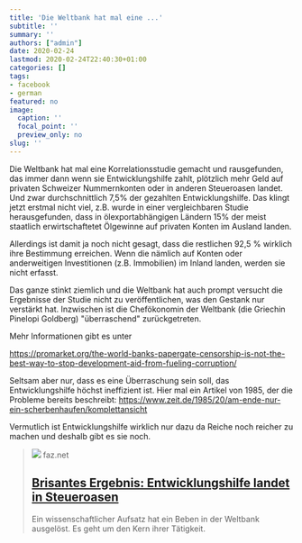 ```yaml
---
title: 'Die Weltbank hat mal eine ...'
subtitle: ''
summary: ''
authors: ["admin"]
date: 2020-02-24
lastmod: 2020-02-24T22:40:30+01:00
categories: []
tags:
- facebook
- german
featured: no
image:
  caption: ''
  focal_point: ''
  preview_only: no
slug: ''
---
```

Die Weltbank hat mal eine Korrelationsstudie gemacht und rausgefunden, das immer dann wenn sie Entwicklungshilfe zahlt, plötzlich mehr Geld auf privaten Schweizer Nummernkonten oder in anderen Steueroasen landet. Und zwar durchschnittlich 7,5% der gezahlten Entwicklungshilfe. Das klingt jetzt erstmal nicht viel, z.B. wurde in einer vergleichbaren Studie herausgefunden, dass in ölexportabhängigen Ländern 15% der meist staatlich erwirtschaftetet Ölgewinne auf privaten Konten im Ausland landen. 

Allerdings ist damit ja noch nicht gesagt, dass die restlichen 92,5 % wirklich ihre Bestimmung erreichen. Wenn die nämlich auf Konten oder anderweitigen Investitionen (z.B. Immobilien) im Inland landen, werden sie nicht erfasst. 

Das ganze stinkt ziemlich und die Weltbank hat auch prompt versucht die Ergebnisse der Studie nicht zu veröffentlichen, was den Gestank nur verstärkt hat. Inzwischen ist die Chefökonomin der Weltbank (die Griechin Pinelopi Goldberg) "überraschend" zurückgetreten. 

Mehr Informationen gibt es unter

https://promarket.org/the-world-banks-papergate-censorship-is-not-the-best-way-to-stop-development-aid-from-fueling-corruption/

Seltsam aber nur, dass es eine Überraschung sein soll, das Entwicklungshilfe höchst ineffizient ist. Hier mal ein Artikel von 1985, der die Probleme bereits beschreibt: https://www.zeit.de/1985/20/am-ende-nur-ein-scherbenhaufen/komplettansicht

Vermutlich ist Entwicklungshilfe wirklich nur dazu da Reiche noch reicher zu machen und deshalb gibt es sie noch.
> [![](https://media0.faz.net/ppmedia/aktuell/wirtschaft/3674753576/1.6640376/facebook_teaser/landet-entwicklungshilfe.jpg)](https://www.faz.net/aktuell/wirtschaft/mehr-wirtschaft/beben-in-der-weltbank-nach-wissenschaftlichem-aufsatz-16640392.html)
> faz.net
> ## [Brisantes Ergebnis: Entwicklungshilfe landet in Steueroasen](https://www.faz.net/aktuell/wirtschaft/mehr-wirtschaft/beben-in-der-weltbank-nach-wissenschaftlichem-aufsatz-16640392.html)
>
>Ein wissenschaftlicher Aufsatz hat ein Beben in der Weltbank ausgelöst. Es geht um den Kern ihrer Tätigkeit.


